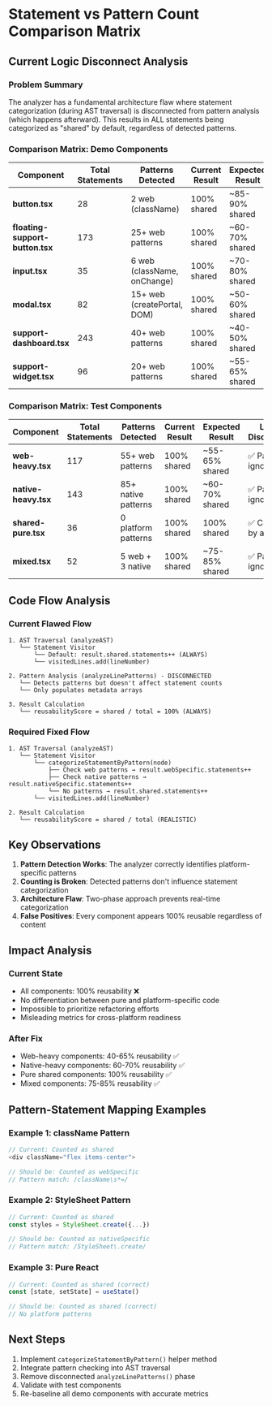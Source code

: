 # Statement vs Pattern Count Comparison Matrix

## Current Logic Disconnect Analysis

### Problem Summary
The analyzer has a fundamental architecture flaw where statement categorization (during AST traversal) is disconnected from pattern analysis (which happens afterward). This results in ALL statements being categorized as "shared" by default, regardless of detected patterns.

### Comparison Matrix: Demo Components

| Component | Total Statements | Patterns Detected | Current Result | Expected Result | Logic Disconnect |
|-----------|-----------------|-------------------|----------------|-----------------|-----------------|
| **button.tsx** | 28 | 2 web (className) | 100% shared | ~85-90% shared | ✅ Patterns ignored |
| **floating-support-button.tsx** | 173 | 25+ web patterns | 100% shared | ~60-70% shared | ✅ Patterns ignored |
| **input.tsx** | 35 | 6 web (className, onChange) | 100% shared | ~70-80% shared | ✅ Patterns ignored |
| **modal.tsx** | 82 | 15+ web (createPortal, DOM) | 100% shared | ~50-60% shared | ✅ Patterns ignored |
| **support-dashboard.tsx** | 243 | 40+ web patterns | 100% shared | ~40-50% shared | ✅ Patterns ignored |
| **support-widget.tsx** | 96 | 20+ web patterns | 100% shared | ~55-65% shared | ✅ Patterns ignored |

### Comparison Matrix: Test Components

| Component | Total Statements | Patterns Detected | Current Result | Expected Result | Logic Disconnect |
|-----------|-----------------|-------------------|----------------|-----------------|-----------------|
| **web-heavy.tsx** | 117 | 55+ web patterns | 100% shared | ~55-65% shared | ✅ Patterns ignored |
| **native-heavy.tsx** | 143 | 85+ native patterns | 100% shared | ~60-70% shared | ✅ Patterns ignored |
| **shared-pure.tsx** | 36 | 0 platform patterns | 100% shared | 100% shared | ✅ Correct by accident |
| **mixed.tsx** | 52 | 5 web + 3 native | 100% shared | ~75-85% shared | ✅ Patterns ignored |

## Code Flow Analysis

### Current Flawed Flow
```
1. AST Traversal (analyzeAST)
   └── Statement Visitor
       └── Default: result.shared.statements++ (ALWAYS)
       └── visitedLines.add(lineNumber)
       
2. Pattern Analysis (analyzeLinePatterns) - DISCONNECTED
   └── Detects patterns but doesn't affect statement counts
   └── Only populates metadata arrays
   
3. Result Calculation
   └── reusabilityScore = shared / total = 100% (ALWAYS)
```

### Required Fixed Flow
```
1. AST Traversal (analyzeAST)
   └── Statement Visitor
       └── categorizeStatementByPattern(node)
           ├── Check web patterns → result.webSpecific.statements++
           ├── Check native patterns → result.nativeSpecific.statements++
           └── No patterns → result.shared.statements++
       └── visitedLines.add(lineNumber)
       
2. Result Calculation
   └── reusabilityScore = shared / total (REALISTIC)
```

## Key Observations

1. **Pattern Detection Works**: The analyzer correctly identifies platform-specific patterns
2. **Counting is Broken**: Detected patterns don't influence statement categorization
3. **Architecture Flaw**: Two-phase approach prevents real-time categorization
4. **False Positives**: Every component appears 100% reusable regardless of content

## Impact Analysis

### Current State
- All components: 100% reusability ❌
- No differentiation between pure and platform-specific code
- Impossible to prioritize refactoring efforts
- Misleading metrics for cross-platform readiness

### After Fix
- Web-heavy components: 40-65% reusability ✅
- Native-heavy components: 60-70% reusability ✅
- Pure shared components: 100% reusability ✅
- Mixed components: 75-85% reusability ✅

## Pattern-Statement Mapping Examples

### Example 1: className Pattern
```typescript
// Current: Counted as shared
<div className="flex items-center">

// Should be: Counted as webSpecific
// Pattern match: /className\s*=/
```

### Example 2: StyleSheet Pattern
```typescript
// Current: Counted as shared
const styles = StyleSheet.create({...})

// Should be: Counted as nativeSpecific
// Pattern match: /StyleSheet\.create/
```

### Example 3: Pure React
```typescript
// Current: Counted as shared (correct)
const [state, setState] = useState()

// Should be: Counted as shared (correct)
// No platform patterns
```

## Next Steps

1. Implement `categorizeStatementByPattern()` helper method
2. Integrate pattern checking into AST traversal
3. Remove disconnected `analyzeLinePatterns()` phase
4. Validate with test components
5. Re-baseline all demo components with accurate metrics